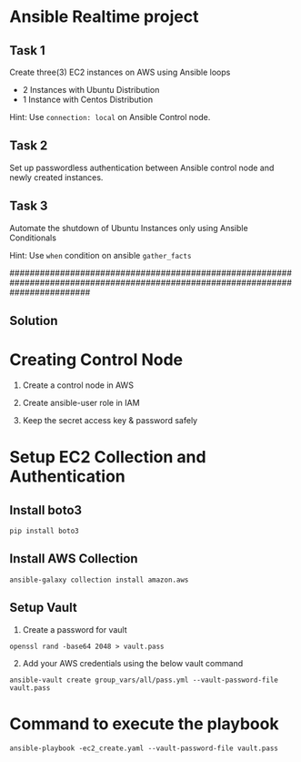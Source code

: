 # Ansible Realtime project

## Task 1

Create three(3) EC2 instances on AWS using Ansible loops
- 2 Instances with Ubuntu Distribution
- 1 Instance with Centos Distribution

Hint: Use `connection: local` on Ansible Control node.

## Task 2

Set up passwordless authentication between Ansible control node and newly created 
instances.

## Task 3

Automate the shutdown of Ubuntu Instances only using Ansible Conditionals

Hint: Use `when` condition on ansible `gather_facts`

################################################################################################################################

Solution
--------

# Creating  Control Node

1. Create a control node in AWS

2. Create ansible-user role in IAM

3. Keep the secret access key & password safely

# Setup EC2 Collection and Authentication

## Install boto3

```
pip install boto3
```

## Install AWS Collection

```
ansible-galaxy collection install amazon.aws
```

## Setup Vault 

1. Create a password for vault

```
openssl rand -base64 2048 > vault.pass
```

2. Add your AWS credentials using the below vault command

```
ansible-vault create group_vars/all/pass.yml --vault-password-file vault.pass
```

# Command to execute the playbook
```
ansible-playbook -ec2_create.yaml --vault-password-file vault.pass
```






